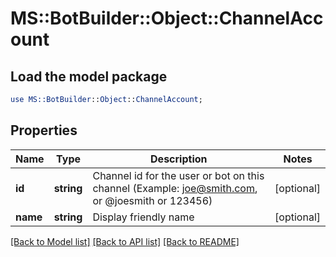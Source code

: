 # MS::BotBuilder::Object::ChannelAccount

## Load the model package
```perl
use MS::BotBuilder::Object::ChannelAccount;
```

## Properties
Name | Type | Description | Notes
------------ | ------------- | ------------- | -------------
**id** | **string** | Channel id for the user or bot on this channel (Example: joe@smith.com, or @joesmith or 123456) | [optional] 
**name** | **string** | Display friendly name | [optional] 

[[Back to Model list]](../README.md#documentation-for-models) [[Back to API list]](../README.md#documentation-for-api-endpoints) [[Back to README]](../README.md)


